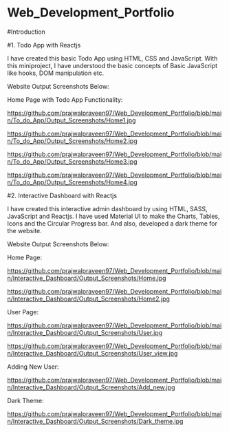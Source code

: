 # Web_Development_Portfolio

#Introduction

#1. Todo App with Reactjs

I have created this basic Todo App using HTML, CSS and JavaScript. 
With this miniproject, I have understood the basic concepts of Basic JavaScript like hooks, DOM manipulation etc.

Website Output Screenshots Below:

Home Page with Todo App Functionality:

https://github.com/prajwalpraveen97/Web_Development_Portfolio/blob/main/To_do_App/Output_Screenshots/Home1.jpg

https://github.com/prajwalpraveen97/Web_Development_Portfolio/blob/main/To_do_App/Output_Screenshots/Home2.jpg

https://github.com/prajwalpraveen97/Web_Development_Portfolio/blob/main/To_do_App/Output_Screenshots/Home3.jpg

https://github.com/prajwalpraveen97/Web_Development_Portfolio/blob/main/To_do_App/Output_Screenshots/Home4.jpg


#2. Interactive Dashboard with Reactjs

I have created this interactive admin dashboard by using HTML, SASS, JavaScript and Reactjs.
I have used Material UI to make the Charts, Tables, Icons and the Circular Progress bar.
And also, developed a dark theme for the website.

Website Output Screenshots Below:

Home Page:

https://github.com/prajwalpraveen97/Web_Development_Portfolio/blob/main/Interactive_Dashboard/Output_Screenshots/Home.jpg

https://github.com/prajwalpraveen97/Web_Development_Portfolio/blob/main/Interactive_Dashboard/Output_Screenshots/Home2.jpg

User Page:

https://github.com/prajwalpraveen97/Web_Development_Portfolio/blob/main/Interactive_Dashboard/Output_Screenshots/User.jpg

https://github.com/prajwalpraveen97/Web_Development_Portfolio/blob/main/Interactive_Dashboard/Output_Screenshots/User_view.jpg

Adding New User:

https://github.com/prajwalpraveen97/Web_Development_Portfolio/blob/main/Interactive_Dashboard/Output_Screenshots/Add_new.jpg

Dark Theme:

https://github.com/prajwalpraveen97/Web_Development_Portfolio/blob/main/Interactive_Dashboard/Output_Screenshots/Dark_theme.jpg